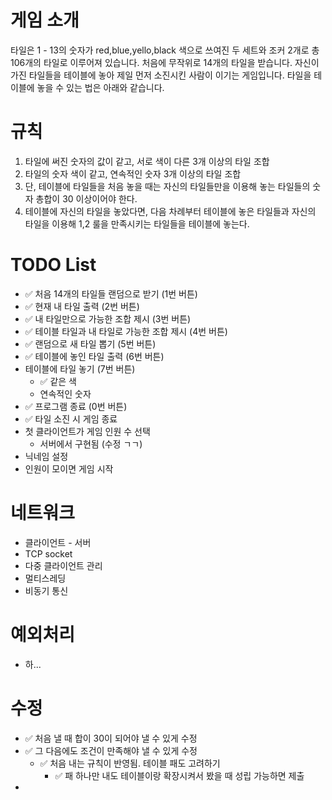 # 게임 소개
타일은 1 - 13의 숫자가 red,blue,yello,black 색으로 쓰여진 두 세트와 조커 2개로 총 106개의 타일로 이루어져 있습니다. 처음에 무작위로 14개의 타일을 받습니다. 자신이 가진 타일들을 테이블에 놓아 제일 먼저 소진시킨 사람이 이기는 게임입니다. 타일을 테이블에 놓을 수 있는 법은 아래와 같습니다.

# 규칙
1. 타일에 써진 숫자의 값이 같고, 서로 색이 다른 3개 이상의 타일 조합
2. 타일의 숫자 색이 같고, 연속적인 숫자 3개 이상의 타일 조합
3. 단, 테이블에 타일들을 처음 놓을 때는 자신의 타일들만을 이용해 놓는 타일들의 숫자 총합이 30 이상이어야 한다.
4. 테이블에 자신의 타일을 놓았다면, 다음 차례부터 테이블에 놓은 타일들과 자신의 타일을 이용해 1,2 룰을 만족시키는 타일들을 테이블에 놓는다.

# TODO List
- ✅ 처음 14개의 타일들 랜덤으로 받기 (1번 버튼)
- ✅ 현재 내 타일 출력 (2번 버튼)
- ✅ 내 타일만으로 가능한 조합 제시 (3번 버튼)
- ✅ 테이블 타일과 내 타일로 가능한 조합 제시 (4번 버튼)
- ✅ 랜덤으로 새 타일 뽑기 (5번 버튼)
- ✅ 테이블에 놓인 타일 출력 (6번 버튼)
- 테이블에 타일 놓기 (7번 버튼)
    - ✅ 같은 색
    - 연속적인 숫자
- ✅ 프로그램 종료 (0번 버튼)
- ✅ 타일 소진 시 게임 종료
- 첫 클라이언트가 게임 인원 수 선택
    - 서버에서 구현됨 (수정 ㄱㄱ)
- 닉네임 설정
- 인원이 모이면 게임 시작
# 네트워크
- 클라이언트 - 서버
- TCP socket
- 다중 클라이언트 관리
- 멀티스레딩
- 비동기 통신
# 예외처리
- 하...

# 수정
- ✅ 처음 낼 때 합이 30이 되어야 낼 수 있게 수정
- ✅ 그 다음에도 조건이 만족해야 낼 수 있게 수정
    - ✅ 처음 내는 규칙이 반영됨. 테이블 패도 고려하기
        - ✅ 패 하나만 내도 테이블이랑 확장시켜서 봤을 때 성립 가능하면 제출
- 

